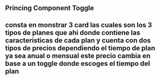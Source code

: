 ## Princing Component Toggle ##

## consta en monstrar 3 card las cuales son los 3 tipos de planes que ahi donde contiene las caracteristicas de cada plan y cuenta con dos tipos de precios dependiendo el tiempo de plan ya sea anual o mensual este precio cambia en base a un toggle donde escoges el tiempo del plan